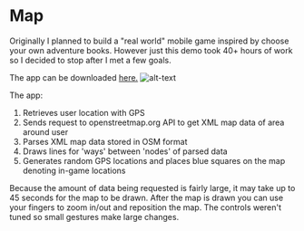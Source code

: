 # Map
Originally I planned to build a "real world" mobile game inspired by choose your own adventure books. However just this demo took 40+ hours of work so I decided to stop after I met a few goals.

The app can be downloaded [here.](https://play.google.com/store/apps/details?id=com.awmathie.realWorldGame)
![alt-text](https://lh3.googleusercontent.com/uMl9zXVrjIRm05w_XgX-d_D5EMIpWM1hF8jtnGD6VlNchj9ZXiSpZ2bqJQkWOkWBZyA=w1600-h793-rw)

The app: 
1. Retrieves user location with GPS
2. Sends request to openstreetmap.org API to get XML map data of area around user
3. Parses XML map data stored in OSM format
4. Draws lines for 'ways' between 'nodes' of parsed data
5. Generates random GPS locations and places blue squares on the map denoting in-game locations

Because the amount of data being requested is fairly large, it may take up to 45 seconds for the map to be drawn. After the map is drawn you can use your fingers to zoom in/out and reposition the map. The controls weren't tuned so small gestures make large changes.
